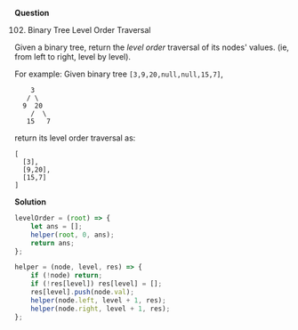 **Question**

102. Binary Tree Level Order Traversal

Given a binary tree, return the *level order* traversal of its nodes' values. (ie, from left to right, level by level).

For example:
Given binary tree `[3,9,20,null,null,15,7]`,

```
    3
   / \
  9  20
    /  \
   15   7
```



return its level order traversal as:

```
[
  [3],
  [9,20],
  [15,7]
]
```



**Solution**

```javascript
levelOrder = (root) => {
    let ans = [];
    helper(root, 0, ans);
    return ans;
};

helper = (node, level, res) => {
    if (!node) return;
    if (!res[level]) res[level] = [];
    res[level].push(node.val);
    helper(node.left, level + 1, res);
    helper(node.right, level + 1, res);
};
```


